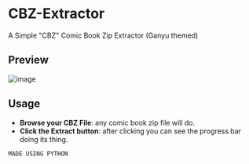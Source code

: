 # CBZ-Extractor
A Simple "CBZ" Comic Book Zip Extractor (Ganyu themed)

## Preview

![image](https://github.com/user-attachments/assets/de434910-c99d-485d-b0de-fa0373ace01e)

## Usage

- **Browse your CBZ File**: any comic book zip file will do.
- **Click the Extract button**: after clicking you can see the progress bar doing its thing.

```bash
MADE USING PYTHON

  

